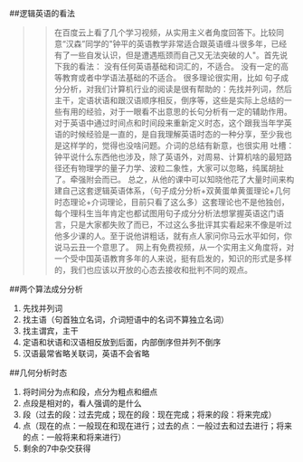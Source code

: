 ##逻辑英语的看法
>>在百度云上看了几个学习视频，从实用主义者角度回答下。比较同意“汉森”同学的"钟平的英语教学非常适合跟英语缠斗很多年，已经有了一些自发认识，但是遭遇瓶颈而自己又无法突破的人"。首先说下我的看法：
没有任何英语基础和词汇的，不适合。
没有一定的高等教育或者中学语法基础的不适合。
很多理论很实用，比如 句子成分分析，对我们计算机行业的阅读是很有帮助的：先找并列词，然后主干，定语状语和跟汉语顺序相反，倒序等，这些是实际上总结的一些有用的经验，对于一眼看不出意思的长句分析有一定的辅助作用。对于英语中通过时间点和时间段来重新定义时态，这个跟我当年学英语的时候经验是一直的，是自我理解英语时态的一种分享，至少我也是这样学的，觉得也没啥问题。介词的总结有新意，也很实用
吐槽：钟平说什么东西他也涉及，除了英语外，对周易、计算机啥的最短路径还有物理学的量子力学、波粒二象性，大家可以忽略，纯属胡扯了。牵强附会而已。
总之，从他的课中可以知晓他花了大量时间来构建自己这套逻辑英语体系，（句子成分分析+双黄蛋单黄蛋理论+几何时态理论+介词理论，目前只看了这么多）这套理论也不是他独创，每个理科生当年肯定也都试图用句子成分分析法想掌握英语这门语言，只是大家都失败了而已，不过这么多批评其实看起来不像是听过他多少课的人。至于说他讲粗话，就有点人家问你马云水平如何，你说马云丑一个意思了。
网上有免费视频，从一个实用主义角度将，对一个受中国英语教育多年的人来说，挺有启发的，知识的形式是多样的，我们也应该以开放的心态去接收和批判不同的观点。

##两个算法成分分析
1. 先找并列词
2. 找主语（句首独立名词，介词短语中的名词不算独立名词）
3. 找主谓宾，主干
4. 定语和状语和汉语相反放到后面，内部倒序但并列不倒序
5. 汉语最常省略关联词，英语不会省略

##几何分析时态
1. 将时间分为点和段，点分为粗点和细点
2. 点段是相对的，看人强调的是什么
3. 段（过去的段：过去完成；现在的段：现在完成；将来的段：将来完成）
4. 点（现在的点：一般现在和现在进行；过去的点：一般过去和过去进行；将来的点：一般将来和将来进行）
5. 剩余的7中杂交获得